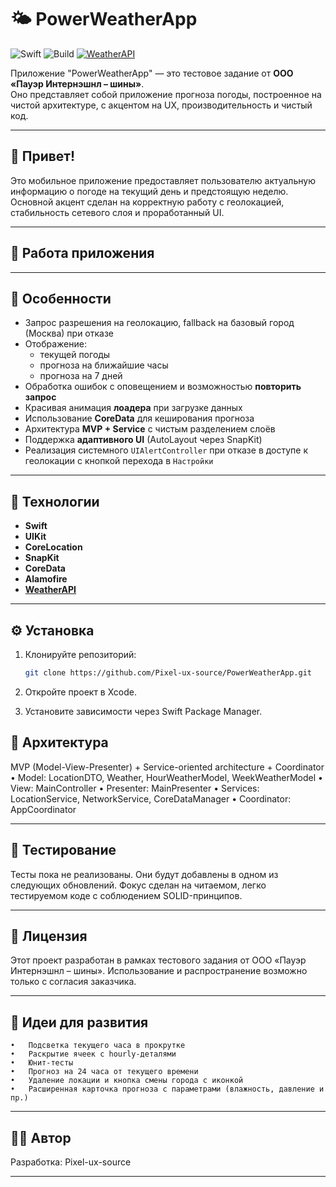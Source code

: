 # 🌤 PowerWeatherApp

![Swift](https://img.shields.io/badge/swift-5.9-orange)
![Build](https://img.shields.io/badge/build-passing-brightgreen)
[![WeatherAPI](https://img.shields.io/badge/API-weatherapi.com-blue)](https://www.weatherapi.com/)

Приложение "PowerWeatherApp" — это тестовое задание от **ООО «Пауэр Интернэшнл – шины»**.  
Оно представляет собой приложение прогноза погоды, построенное на чистой архитектуре, с акцентом на UX, производительность и чистый код.

---

## 👋 Привет!

Это мобильное приложение предоставляет пользователю актуальную информацию о погоде на текущий день и предстоящую неделю. Основной акцент сделан на корректную работу с геолокацией, стабильность сетевого слоя и проработанный UI.

---

## 🎥 Работа приложения

---

## 🚀 Особенности

- Запрос разрешения на геолокацию, fallback на базовый город (Москва) при отказе
- Отображение:
  - текущей погоды
  - прогноза на ближайшие часы
  - прогноза на 7 дней
- Обработка ошибок с оповещением и возможностью **повторить запрос**
- Красивая анимация **лоадера** при загрузке данных
- Использование **CoreData** для кеширования прогноза
- Архитектура **MVP + Service** с чистым разделением слоёв
- Поддержка **адаптивного UI** (AutoLayout через SnapKit)
- Реализация системного `UIAlertController` при отказе в доступе к геолокации с кнопкой перехода в `Настройки`

---

## 🧰 Технологии

- **Swift**
- **UIKit**
- **CoreLocation**
- **SnapKit**
- **CoreData**
- **Alamofire**
- [**WeatherAPI**](https://www.weatherapi.com/)

---

## ⚙️ Установка

1. Клонируйте репозиторий:

   ```bash
   git clone https://github.com/Pixel-ux-source/PowerWeatherApp.git

2.	Откройте проект в Xcode.
3.	Установите зависимости через Swift Package Manager.

## 🔧 Архитектура

MVP (Model-View-Presenter) + Service-oriented architecture + Coordinator
 	•	Model: LocationDTO, Weather, HourWeatherModel, WeekWeatherModel
	•	View: MainController
	•	Presenter: MainPresenter
	•	Services: LocationService, NetworkService, CoreDataManager
  •	Coordinator: AppCoordinator

---

## 🧪 Тестирование

Тесты пока не реализованы. Они будут добавлены в одном из следующих обновлений.
Фокус сделан на читаемом, легко тестируемом коде с соблюдением SOLID-принципов.

---

## 📄 Лицензия

Этот проект разработан в рамках тестового задания от ООО «Пауэр Интернэшнл – шины».
Использование и распространение возможно только с согласия заказчика.

---

## 📌 Идеи для развития
	•	Подсветка текущего часа в прокрутке
	•	Раскрытие ячеек с hourly-деталями
	•	Юнит-тесты
	•	Прогноз на 24 часа от текущего времени
	•	Удаление локации и кнопка смены города с иконкой
	•	Расширенная карточка прогноза с параметрами (влажность, давление и пр.)

---

## 👨‍💻 Автор

Разработка: Pixel-ux-source

---
